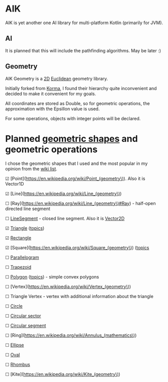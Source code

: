 # AIK

AIK is yet another one AI library for multi-platform Kotlin (primarily for JVM).

## AI

It is planned that this will include the pathfinding algorithms. May be later :)

## Geometry

AIK Geometry is a [2D](https://en.wikipedia.org/wiki/Two-dimensional_space) [Euclidean](https://en.wikipedia.org/wiki/Euclidean_geometry) geometry library.

Initially forked from [Korma](https://github.com/korlibs/korma), I found their hierarchy quite inconvenient and decided to make it convenient for my goals.

All coordinates are stored as Double, so for geometric operations, the approximation with the Epsillon value is used.

For some operations, objects with integer points will be declared.

# Planned [geometric shapes](https://en.wikipedia.org/wiki/Geometric_shape) and geometric operations

I chose the geometric shapes that I used and the most popular in my opinion from the [wiki list](https://en.wikipedia.org/wiki/List_of_two-dimensional_geometric_shapes).

☑ [Point](https://en.wikipedia.org/wiki/Point_(geometry\)). Also it is Vector1D

☑ [Line](https://en.wikipedia.org/wiki/Line_(geometry\))

☐ [Ray](https://en.wikipedia.org/wiki/Line_(geometry\)#Ray) - half-open directed line segment

☐ [LineSegment](https://en.wikipedia.org/wiki/Line_segment) - closed line segment.  Also it is [Vector2D](https://en.wikipedia.org/wiki/Euclidean_vector)

☑ [Triangle](https://en.wikipedia.org/wiki/Triangle) ([topics](https://en.wikipedia.org/wiki/List_of_triangle_topics))

☑ [Rectangle](https://en.wikipedia.org/wiki/Rectangle)

☑ [Square](https://en.wikipedia.org/wiki/Square_(geometry\)) ([topics](https://en.wikipedia.org/wiki/List_of_circle_topics)

☐ [Parallelogram](https://en.wikipedia.org/wiki/Parallelogram)

☐ [Trapezoid](https://en.wikipedia.org/wiki/Trapezoid)

☐ [Polygon](https://en.wikipedia.org/wiki/Polygon) ([topics](https://en.wikipedia.org/wiki/List_of_polygons,_polyhedra_and_polytopes)) - simple convex polygons

☐ [Vertex](https://en.wikipedia.org/wiki/Vertex_(geometry\))

☐ Triangle Vertex - vertex with additional information about the triangle

☐ [Circle](https://en.wikipedia.org/wiki/Circle)

☐ [Circular sector](https://en.wikipedia.org/wiki/Circular_sector)

☐ [Circular segment](https://en.wikipedia.org/wiki/Circular_segment)

☐ [Ring](https://en.wikipedia.org/wiki/Annulus_(mathematics\))

☐ [Ellipse](https://en.wikipedia.org/wiki/Ellipse)

☐ [Oval](https://en.wikipedia.org/wiki/Oval)

☐ [Rhombus](https://en.wikipedia.org/wiki/Rhombus)

☐ [Kite](https://en.wikipedia.org/wiki/Kite_(geometry\))



